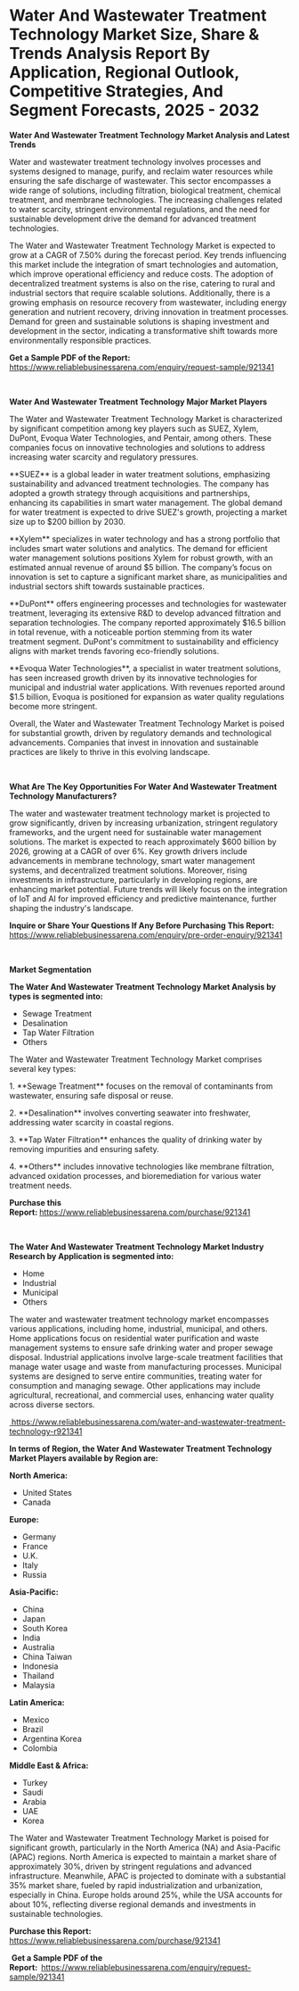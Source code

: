 <p><h1>Water And Wastewater Treatment Technology Market Size, Share & Trends Analysis Report By Application, Regional Outlook, Competitive Strategies, And Segment Forecasts, 2025 - 2032</h1></p><p><strong>Water And Wastewater Treatment Technology Market Analysis and Latest Trends</strong></p>
<p><p>Water and wastewater treatment technology involves processes and systems designed to manage, purify, and reclaim water resources while ensuring the safe discharge of wastewater. This sector encompasses a wide range of solutions, including filtration, biological treatment, chemical treatment, and membrane technologies. The increasing challenges related to water scarcity, stringent environmental regulations, and the need for sustainable development drive the demand for advanced treatment technologies.</p><p>The Water and Wastewater Treatment Technology Market is expected to grow at a CAGR of 7.50% during the forecast period. Key trends influencing this market include the integration of smart technologies and automation, which improve operational efficiency and reduce costs. The adoption of decentralized treatment systems is also on the rise, catering to rural and industrial sectors that require scalable solutions. Additionally, there is a growing emphasis on resource recovery from wastewater, including energy generation and nutrient recovery, driving innovation in treatment processes. Demand for green and sustainable solutions is shaping investment and development in the sector, indicating a transformative shift towards more environmentally responsible practices.</p></p>
<p><strong>Get a Sample PDF of the Report:&nbsp;</strong> <a href="https://www.reliablebusinessarena.com/enquiry/request-sample/921341?utm_campaign=3028&utm_medium=2&utm_source=Github&utm_content=ia&utm_term=16042025&utm_id=water-and-wastewater-treatment-technology">https://www.reliablebusinessarena.com/enquiry/request-sample/921341</a></p>
<p>&nbsp;</p>
<p><strong>Water And Wastewater Treatment Technology Major Market Players</strong></p>
<p><p>The Water and Wastewater Treatment Technology Market is characterized by significant competition among key players such as SUEZ, Xylem, DuPont, Evoqua Water Technologies, and Pentair, among others. These companies focus on innovative technologies and solutions to address increasing water scarcity and regulatory pressures.</p><p>**SUEZ** is a global leader in water treatment solutions, emphasizing sustainability and advanced treatment technologies. The company has adopted a growth strategy through acquisitions and partnerships, enhancing its capabilities in smart water management. The global demand for water treatment is expected to drive SUEZ's growth, projecting a market size up to $200 billion by 2030.</p><p>**Xylem** specializes in water technology and has a strong portfolio that includes smart water solutions and analytics. The demand for efficient water management solutions positions Xylem for robust growth, with an estimated annual revenue of around $5 billion. The company’s focus on innovation is set to capture a significant market share, as municipalities and industrial sectors shift towards sustainable practices.</p><p>**DuPont** offers engineering processes and technologies for wastewater treatment, leveraging its extensive R&D to develop advanced filtration and separation technologies. The company reported approximately $16.5 billion in total revenue, with a noticeable portion stemming from its water treatment segment. DuPont's commitment to sustainability and efficiency aligns with market trends favoring eco-friendly solutions.</p><p>**Evoqua Water Technologies**, a specialist in water treatment solutions, has seen increased growth driven by its innovative technologies for municipal and industrial water applications. With revenues reported around $1.5 billion, Evoqua is positioned for expansion as water quality regulations become more stringent.</p><p>Overall, the Water and Wastewater Treatment Technology Market is poised for substantial growth, driven by regulatory demands and technological advancements. Companies that invest in innovation and sustainable practices are likely to thrive in this evolving landscape.</p></p>
<p>&nbsp;</p>
<p><strong>What Are The Key Opportunities For Water And Wastewater Treatment Technology Manufacturers?</strong></p>
<p><p>The water and wastewater treatment technology market is projected to grow significantly, driven by increasing urbanization, stringent regulatory frameworks, and the urgent need for sustainable water management solutions. The market is expected to reach approximately $600 billion by 2026, growing at a CAGR of over 6%. Key growth drivers include advancements in membrane technology, smart water management systems, and decentralized treatment solutions. Moreover, rising investments in infrastructure, particularly in developing regions, are enhancing market potential. Future trends will likely focus on the integration of IoT and AI for improved efficiency and predictive maintenance, further shaping the industry's landscape.</p></p>
<p><strong>Inquire or Share Your Questions If Any Before Purchasing This Report:</strong> <a href="https://www.reliablebusinessarena.com/enquiry/pre-order-enquiry/921341?utm_campaign=3028&utm_medium=2&utm_source=Github&utm_content=ia&utm_term=16042025&utm_id=water-and-wastewater-treatment-technology">https://www.reliablebusinessarena.com/enquiry/pre-order-enquiry/921341</a></p>
<p>&nbsp;</p>
<p><strong>Market Segmentation</strong></p>
<p><strong>The Water And Wastewater Treatment Technology Market Analysis by types is segmented into:</strong></p>
<p><ul><li>Sewage Treatment</li><li>Desalination</li><li>Tap Water Filtration</li><li>Others</li></ul></p>
<p><p>The Water and Wastewater Treatment Technology Market comprises several key types: </p><p>1. **Sewage Treatment** focuses on the removal of contaminants from wastewater, ensuring safe disposal or reuse. </p><p>2. **Desalination** involves converting seawater into freshwater, addressing water scarcity in coastal regions. </p><p>3. **Tap Water Filtration** enhances the quality of drinking water by removing impurities and ensuring safety. </p><p>4. **Others** includes innovative technologies like membrane filtration, advanced oxidation processes, and bioremediation for various water treatment needs.</p></p>
<p><strong>Purchase this Report:&nbsp;</strong><a href="https://www.reliablebusinessarena.com/purchase/921341?utm_campaign=3028&utm_medium=2&utm_source=Github&utm_content=ia&utm_term=16042025&utm_id=water-and-wastewater-treatment-technology">https://www.reliablebusinessarena.com/purchase/921341</a></p>
<p>&nbsp;</p>
<p><strong>The Water And Wastewater Treatment Technology Market Industry Research by Application is segmented into:</strong></p>
<p><ul><li>Home</li><li>Industrial</li><li>Municipal</li><li>Others</li></ul></p>
<p><p>The water and wastewater treatment technology market encompasses various applications, including home, industrial, municipal, and others. Home applications focus on residential water purification and waste management systems to ensure safe drinking water and proper sewage disposal. Industrial applications involve large-scale treatment facilities that manage water usage and waste from manufacturing processes. Municipal systems are designed to serve entire communities, treating water for consumption and managing sewage. Other applications may include agricultural, recreational, and commercial uses, enhancing water quality across diverse sectors.</p></p>
<p><a href="https://www.reliablebusinessarena.com/water-and-wastewater-treatment-technology-r921341?utm_campaign=3028&utm_medium=2&utm_source=Github&utm_content=ia&utm_term=16042025&utm_id=water-and-wastewater-treatment-technology">&nbsp;https://www.reliablebusinessarena.com/water-and-wastewater-treatment-technology-r921341</a></p>
<p><strong>In terms of Region, the Water And Wastewater Treatment Technology Market Players available by Region are:</strong></p>
<p>
    <p> <strong> North America: </strong>
        <ul>
            <li>United States</li>
            <li>Canada</li>
        </ul>
        </p> 
    <p> <strong> Europe: </strong>
        <ul>
            <li>Germany</li>
            <li>France</li>
            <li>U.K.</li>
            <li>Italy</li>
            <li>Russia</li>
        </ul>
        </p> 
    <p> <strong> Asia-Pacific: </strong>
        <ul>
            <li>China</li>
            <li>Japan</li>
            <li>South Korea</li>
            <li>India</li>
            <li>Australia</li>
            <li>China Taiwan</li>
            <li>Indonesia</li>
            <li>Thailand</li>
            <li>Malaysia</li>
        </ul>
        </p> 
    <p> <strong> Latin America: </strong>
        <ul>
            <li>Mexico</li>
            <li>Brazil</li>
            <li>Argentina Korea</li>
            <li>Colombia</li>
        </ul>
        </p> 
    <p> <strong> Middle East & Africa: </strong>
        <ul>
            <li>Turkey</li>
            <li>Saudi</li>
            <li>Arabia</li>
            <li>UAE</li>
            <li>Korea</li>
        </ul>
    </p>
    </p>
<p><p>The Water and Wastewater Treatment Technology Market is poised for significant growth, particularly in the North America (NA) and Asia-Pacific (APAC) regions. North America is expected to maintain a market share of approximately 30%, driven by stringent regulations and advanced infrastructure. Meanwhile, APAC is projected to dominate with a substantial 35% market share, fueled by rapid industrialization and urbanization, especially in China. Europe holds around 25%, while the USA accounts for about 10%, reflecting diverse regional demands and investments in sustainable technologies.</p></p>
<p><strong>Purchase this Report: </strong><a href="https://www.reliablebusinessarena.com/purchase/921341?utm_campaign=3028&utm_medium=2&utm_source=Github&utm_content=ia&utm_term=16042025&utm_id=water-and-wastewater-treatment-technology">https://www.reliablebusinessarena.com/purchase/921341</a></p>
<p>&nbsp;<strong>Get a Sample PDF of the Report:&nbsp;&nbsp;</strong><a href="https://www.reliablebusinessarena.com/enquiry/request-sample/921341?utm_campaign=3028&utm_medium=2&utm_source=Github&utm_content=ia&utm_term=16042025&utm_id=water-and-wastewater-treatment-technology">https://www.reliablebusinessarena.com/enquiry/request-sample/921341</a></p>
<p><strong></strong></p>
<p><p></p><p></p><p></p></p>